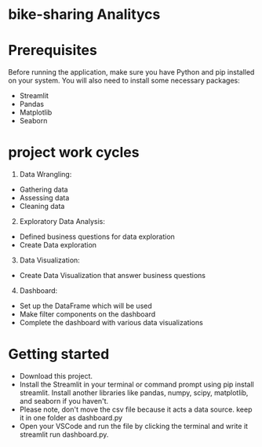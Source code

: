 # bike-sharing Analitycs

# Prerequisites
Before running the application, make sure you have Python and pip installed on your system. You will also need to install some necessary packages:

- Streamlit
- Pandas
- Matplotlib
- Seaborn

# project work cycles
1. Data Wrangling:
- Gathering data
- Assessing data
- Cleaning data

2. Exploratory Data Analysis:
- Defined business questions for data exploration
- Create Data exploration

3. Data Visualization:
- Create Data Visualization that answer business questions

4. Dashboard:
- Set up the DataFrame which will be used
- Make filter components on the dashboard
- Complete the dashboard with various data visualizations

# Getting started
- Download this project.
- Install the Streamlit in your terminal or command prompt using pip install streamlit. Install another libraries like pandas, numpy, scipy, matplotlib, and seaborn if you haven't.
- Please note, don't move the csv file because it acts a data source. keep it in one folder as dashboard.py
- Open your VSCode and run the file by clicking the terminal and write it streamlit run dashboard.py.
